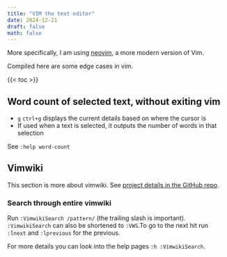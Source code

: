 ```yaml
---
title: "VIM the text editor"
date: 2024-12-21
draft: false
math: false
---
```


More specifically, I am using [neovim](https://neovim.io), a more
modern version of Vim.

Compiled here are some edge cases in vim.

{{< toc >}}

## Word count of selected text, without exiting vim

- `g` `ctrl+g` displays the current details based on where the cursor is
- If used when a text is selected, it outputs the number of words in
  that selection

See `:help word-count`

## Vimwiki

This section is more about vimwiki. See [project details in the GitHub repo](https://github.com/vimwiki/vimwiki).

### Search through entire vimwiki

Run `:VimwikiSearch /pattern/` (the trailing slash is important).
`:VimwikiSearch` can also be shortened to `:VWS`.To go to the next hit
run `:lnext` and `:lprevious` for the previous.

For more details you can look into the help pages `:h :VimwikiSearch`.
